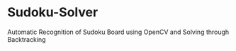 # Sudoku-Solver
Automatic Recognition of Sudoku Board using OpenCV and Solving through Backtracking
